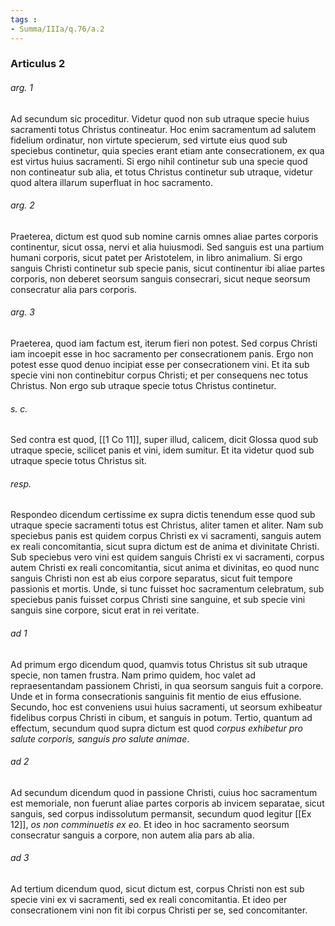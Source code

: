 ```yaml
---
tags : 
- Summa/IIIa/q.76/a.2
---
```


### Articulus 2

###### arg. 1
Ad secundum sic proceditur. Videtur quod non sub utraque specie huius sacramenti totus Christus contineatur. Hoc enim sacramentum ad salutem fidelium ordinatur, non virtute specierum, sed virtute eius quod sub speciebus continetur, quia species erant etiam ante consecrationem, ex qua est virtus huius sacramenti. Si ergo nihil continetur sub una specie quod non contineatur sub alia, et totus Christus continetur sub utraque, videtur quod altera illarum superfluat in hoc sacramento.

###### arg. 2
Praeterea, dictum est quod sub nomine carnis omnes aliae partes corporis continentur, sicut ossa, nervi et alia huiusmodi. Sed sanguis est una partium humani corporis, sicut patet per Aristotelem, in libro animalium. Si ergo sanguis Christi continetur sub specie panis, sicut continentur ibi aliae partes corporis, non deberet seorsum sanguis consecrari, sicut neque seorsum consecratur alia pars corporis.

###### arg. 3
Praeterea, quod iam factum est, iterum fieri non potest. Sed corpus Christi iam incoepit esse in hoc sacramento per consecrationem panis. Ergo non potest esse quod denuo incipiat esse per consecrationem vini. Et ita sub specie vini non continebitur corpus Christi; et per consequens nec totus Christus. Non ergo sub utraque specie totus Christus continetur.

###### s. c.
Sed contra est quod, [[1 Co 11]], super illud, calicem, dicit Glossa quod sub utraque specie, scilicet panis et vini, idem sumitur. Et ita videtur quod sub utraque specie totus Christus sit.

###### resp.
Respondeo dicendum certissime ex supra dictis tenendum esse quod sub utraque specie sacramenti totus est Christus, aliter tamen et aliter. Nam sub speciebus panis est quidem corpus Christi ex vi sacramenti, sanguis autem ex reali concomitantia, sicut supra dictum est de anima et divinitate Christi. Sub speciebus vero vini est quidem sanguis Christi ex vi sacramenti, corpus autem Christi ex reali concomitantia, sicut anima et divinitas, eo quod nunc sanguis Christi non est ab eius corpore separatus, sicut fuit tempore passionis et mortis. Unde, si tunc fuisset hoc sacramentum celebratum, sub speciebus panis fuisset corpus Christi sine sanguine, et sub specie vini sanguis sine corpore, sicut erat in rei veritate.

###### ad 1
Ad primum ergo dicendum quod, quamvis totus Christus sit sub utraque specie, non tamen frustra. Nam primo quidem, hoc valet ad repraesentandam passionem Christi, in qua seorsum sanguis fuit a corpore. Unde et in forma consecrationis sanguinis fit mentio de eius effusione. Secundo, hoc est conveniens usui huius sacramenti, ut seorsum exhibeatur fidelibus corpus Christi in cibum, et sanguis in potum. Tertio, quantum ad effectum, secundum quod supra dictum est quod *corpus exhibetur pro salute corporis, sanguis pro salute animae*.

###### ad 2
Ad secundum dicendum quod in passione Christi, cuius hoc sacramentum est memoriale, non fuerunt aliae partes corporis ab invicem separatae, sicut sanguis, sed corpus indissolutum permansit, secundum quod legitur [[Ex 12]], *os non comminuetis ex eo*. Et ideo in hoc sacramento seorsum consecratur sanguis a corpore, non autem alia pars ab alia.

###### ad 3
Ad tertium dicendum quod, sicut dictum est, corpus Christi non est sub specie vini ex vi sacramenti, sed ex reali concomitantia. Et ideo per consecrationem vini non fit ibi corpus Christi per se, sed concomitanter.

